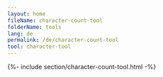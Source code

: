 ```yaml
---
layout: home
fileName: character-count-tool
folderName: tools
lang: de
permalink: /de/character-count-tool
tool: character-tool
---
```

{%- include section/character-count-tool.html -%}